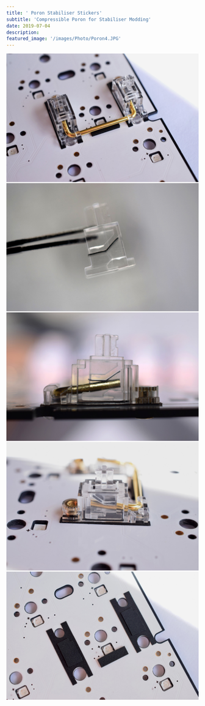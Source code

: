 ```yaml
---
title: ' Poron Stabiliser Stickers'
subtitle: 'Compressible Poron for Stabiliser Modding'
date: 2019-07-04
description: 
featured_image: '/images/Photo/Poron4.JPG'
--- 
```


<div class="gallery" data-columns="1">
    <img src="/images/Photo/Poron4.JPG">
</div>

<div class="gallery" data-columns="2">
    <img src="/images/Photo/Poron.JPG">
    <img src="/images/Photo/Poron2.JPG">
    <img src="/images/Photo/Poron3.JPG">
    <img src="/images/Photo/Poron5.JPG">
</div>


